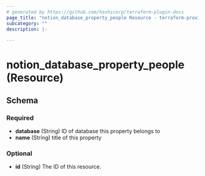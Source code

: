 ```yaml
---
# generated by https://github.com/hashicorp/terraform-plugin-docs
page_title: "notion_database_property_people Resource - terraform-provider-notion"
subcategory: ""
description: |-
  
---
```


# notion_database_property_people (Resource)





<!-- schema generated by tfplugindocs -->
## Schema

### Required

- **database** (String) ID of database this property belongs to
- **name** (String) title of this property

### Optional

- **id** (String) The ID of this resource.


